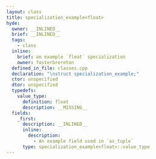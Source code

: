```yaml
---
layout: class
title: specialization_example<float>
hyde:
  owner: __INLINED__
  brief: __INLINED__
  tags:
    - class
  inline:
    brief: an example `float` specialization
    owner: fosterbrereton
  defined_in_file: classes.cpp
  declaration: "\nstruct specialization_example;"
  ctor: unspecified
  dtor: unspecified
  typedefs:
    value_type:
      definition: float
      description: __MISSING__
  fields:
    _first:
      description: __INLINED__
      inline:
        description:
          - An example field used in `as_tuple`
      type: specialization_example<float>::value_type
---
```

